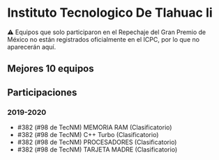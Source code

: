 # Instituto Tecnologico De Tlahuac Ii

:warning: Equipos que solo participaron en el Repechaje del Gran Premio de México no están registrados oficialmente en el ICPC, por lo que no aparecerán aquí.

## Mejores 10 equipos


## Participaciones

### 2019-2020

- #382 (#98 de TecNM) MEMORIA RAM (Clasificatorio)
- #382 (#98 de TecNM) C++ Turbo (Clasificatorio)
- #382 (#98 de TecNM) PROCESADORES (Clasificatorio)
- #382 (#98 de TecNM) TARJETA MADRE (Clasificatorio)



